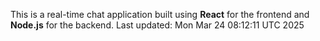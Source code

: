 This is a real-time chat application built using **React** for the frontend and **Node.js** for the backend.
Last updated: Mon Mar 24 08:12:11 UTC 2025

